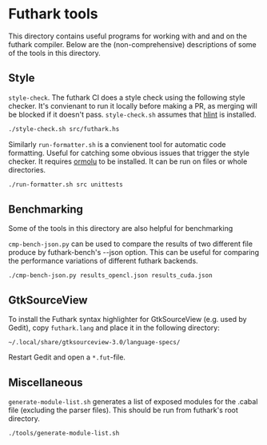 Futhark tools
=============

This directory contains useful programs for working with and and on the futhark compiler. Below are the (non-comprehensive) descriptions of some of the tools in this directory. 

Style
-------------
`style-check`. The futhark CI does a style check using the following style checker. It's convienant to run it locally before making a PR, as merging will be blocked if it doesn't pass. `style-check.sh` assumes that [hlint](https://github.com/ndmitchell/hlint) is installed. 
```bash
./style-check.sh src/futhark.hs
```
Similarly  `run-formatter.sh` is a convienent tool for automatic code formatting. Useful for catching some obvious issues that trigger the style checker. It requires [ormolu](https://github.com/tweag/ormolu) to be installed. It can be run on files or whole directories. 
```bash
./run-formatter.sh src unittests
```

Benchmarking
-------------
Some of the tools in this directory are also helpful for benchmarking

`cmp-bench-json.py` can be used to compare the results of two different file produce by futhark-bench's --json option. This can be useful for comparing the performance variations of different futhark backends.
```
./cmp-bench-json.py results_opencl.json results_cuda.json
```
GtkSourceView
-------------

To install the Futhark syntax highlighter for GtkSourceView (e.g. used by
Gedit), copy `futhark.lang` and place it in the following directory:

    ~/.local/share/gtksourceview-3.0/language-specs/

Restart Gedit and open a `*.fut`-file.

Miscellaneous
-------------
`generate-module-list.sh` generates a list of exposed modules for the .cabal file (excluding the parser files). This should be run from futhark's root directory. 
```
./tools/generate-module-list.sh
```
